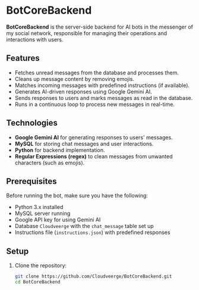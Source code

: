 # BotCoreBackend

**BotCoreBackend** is the server-side backend for AI bots in the messenger of my social network, responsible for managing their operations and interactions with users.

## Features

- Fetches unread messages from the database and processes them.
- Cleans up message content by removing emojis.
- Matches incoming messages with predefined instructions (if available).
- Generates AI-driven responses using Google Gemini AI.
- Sends responses to users and marks messages as read in the database.
- Runs in a continuous loop to process new messages in real-time.

## Technologies

- **Google Gemini AI** for generating responses to users' messages.
- **MySQL** for storing chat messages and user interactions.
- **Python** for backend implementation.
- **Regular Expressions (regex)** to clean messages from unwanted characters (such as emojis).

## Prerequisites

Before running the bot, make sure you have the following:

- Python 3.x installed
- MySQL server running
- Google API key for using Gemini AI
- Database `Cloudveerge` with the `chat_message` table set up
- Instructions file (`instructions.json`) with predefined responses

## Setup

1. Clone the repository:

   ```bash
   git clone https://github.com/Cloudveerge/BotCoreBackend.git
   cd BotCoreBackend
